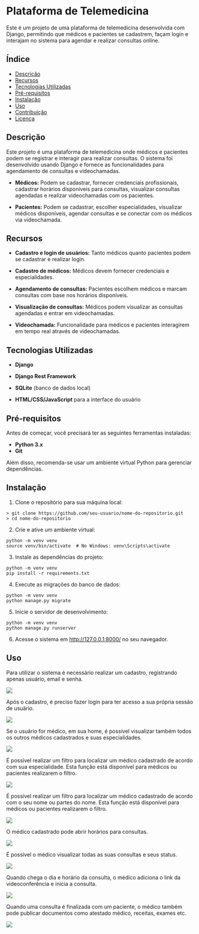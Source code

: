 # Plataforma de Telemedicina

Este é um projeto de uma plataforma de telemedicina desenvolvida com Django, permitindo que médicos e pacientes se cadastrem, façam login e interajam no sistema para agendar e realizar consultas online.

## Índice
- [Descrição](#Descrição)
- [Recursos](#Recursos)
- [Tecnologias Utilizadas](#Tecnologias_Utilizadas)
- [Pré-requisitos](#Pré-requisitos)
- [Instalação](#Instalação)
- [Uso](#Uso)
- [Contribuição](#Contribuição)
- [Licença](#Licença)

## Descrição
Este projeto é uma plataforma de telemedicina onde médicos e pacientes podem se registrar e interagir para realizar consultas. O sistema foi desenvolvido usando Django e fornece as funcionalidades para agendamento de consultas e videochamadas.

-  __Médicos:__ Podem se cadastrar, fornecer credenciais profissionais, cadastrar horários disponíveis para consultas, visualizar consultas agendadas e realizar videochamadas com os pacientes.

-  __Pacientes:__ Podem se cadastrar, escolher especialidades, visualizar médicos disponíveis, agendar consultas e se conectar com os médicos via videochamada.

## Recursos
-  __Cadastro e login de usuários:__  Tanto médicos quanto pacientes podem se cadastrar e realizar login.
  
-  __Cadastro de médicos:__ Médicos devem fornecer credenciais e especialidades.
  
-  __Agendamento de consultas:__ Pacientes escolhem médicos e marcam consultas com base nos horários disponíveis.
  
-  __Visualização de consultas:__ Médicos podem visualizar as consultas agendadas e entrar em videochamadas.
  
-  __Videochamada:__ Funcionalidade para médicos e pacientes interagirem em tempo real através de videochamadas.

## Tecnologias Utilizadas
-  __Django__
  
-  __Django Rest Framework__
  
-  __SQLite__ (banco de dados local)

-  __HTML/CSS/JavaScript__ para a interface do usuário

## Pré-requisitos
Antes de começar, você precisará ter as seguintes ferramentas instaladas:
-  __Python 3.x__
-  __Git__
  
Além disso, recomenda-se usar um ambiente virtual Python para gerenciar dependências.

## Instalação
1. Clone o repositório para sua máquina local:

```
> git clone https://github.com/seu-usuario/nome-do-repositorio.git
> cd nome-do-repositorio
```

2. Crie e ative um ambiente virtual:

```
python -m venv venv
source venv/bin/activate  # No Windows: venv\Scripts\activate
```

3. Instale as dependências do projeto:

```
python -m venv venv
pip install -r requirements.txt
```

4. Execute as migrações do banco de dados:

```
python -m venv venv
python manage.py migrate
```

5. Inicie o servidor de desenvolvimento:

```
python -m venv venv
python manage.py runserver
```

6. Acesse o sistema em http://127.0.0.1:8000/ no seu navegador.

## Uso

Para utilizar o sistema é necessário realizar um cadastro, registrando apenas usuário, email e senha.

<img src = "https://github.com/allesantos/allesantos/blob/main/imagens/Telemedicina-Django/00a.png">


Após o cadastro, é preciso fazer login para ter acesso a sua própria sessão de usuário.

<img src = "https://github.com/allesantos/allesantos/blob/main/imagens/Telemedicina-Django/00.png">


Se o usuário for médico, em sua home, é possível visualizar também todos os outros médicos cadastrados e suas especialidades.

<img src = "https://github.com/allesantos/allesantos/blob/main/imagens/Telemedicina-Django/01.png">


É possível realizar um filtro para localizar um médico cadastrado de acordo com sua especialidade. Esta função está disponível para médicos ou pacientes realizarem o filtro.

<img src = "https://github.com/allesantos/allesantos/blob/main/imagens/Telemedicina-Django/02.png">


É possível realizar um filtro para localizar um médico cadastrado de acordo com o seu nome ou partes do nome. Esta função está disponível para médicos ou pacientes realizarem o filtro.

<img src = "https://github.com/allesantos/allesantos/blob/main/imagens/Telemedicina-Django/03.png">


O médico cadastrado pode abrir horários para consultas.

<img src = "https://github.com/allesantos/allesantos/blob/main/imagens/Telemedicina-Django/04.png">


É possível o médico visualizar todas as suas consultas e seus status.

<img src = "https://github.com/allesantos/allesantos/blob/main/imagens/Telemedicina-Django/04.png">


Quando chega o dia e horário da consulta, o médico adiciona o link da videoconferência e inicia a consulta.

<img src = "https://github.com/allesantos/allesantos/blob/main/imagens/Telemedicina-Django/06.png">


Quando uma consulta é finalizada com um paciente, o médico também pode publicar documentos como atestado médico, receitas, exames etc.

<img src = "https://github.com/allesantos/allesantos/blob/main/imagens/Telemedicina-Django/07.png">
